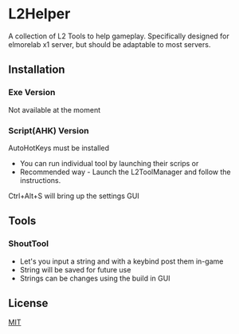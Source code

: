 # L2Helper

A collection  of L2 Tools to help gameplay. Specifically designed for elmorelab x1 server, but should be adaptable to most servers.

## Installation
### Exe Version
Not available at the moment

### Script(AHK) Version
AutoHotKeys must be installed
- You can run individual tool by launching their scrips or 
- Recommended way - Launch the L2ToolManager and follow the instructions.

Ctrl+Alt+S will bring up the settings GUI

## Tools

### ShoutTool
- Let's you input a string and with a keybind post them in-game
- String will be saved for future use
- Strings can be changes using the build in GUI


## License

[MIT](https://choosealicense.com/licenses/mit/)